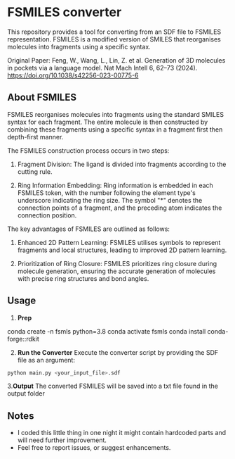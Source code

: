 # FSMILES converter

This repository provides a tool for converting from an SDF file to FSMILES representation. FSMILES is a modified version of SMILES that reorganises molecules into fragments using a specific syntax.

Original Paper: Feng, W., Wang, L., Lin, Z. et al. Generation of 3D molecules in pockets via a language model. Nat Mach Intell 6, 62–73 (2024). https://doi.org/10.1038/s42256-023-00775-6 


## About FSMILES

FSMILES reorganises molecules into fragments using the standard SMILES syntax for each fragment. The entire molecule is then constructed by combining these fragments using a specific syntax in a fragment first then depth-first manner. 

The FSMILES construction process occurs in two steps:

1. Fragment Division: The ligand is divided into fragments according to the cutting rule.

2. Ring Information Embedding: Ring information is embedded in each FSMILES token, with the number following the element type's underscore indicating the ring size. The symbol "*" denotes the connection points of a fragment, and the preceding atom indicates the connection position. 

The key advantages of FSMILES are outlined as follows:

1. Enhanced 2D Pattern Learning: FSMILES utilises symbols to represent fragments and local structures, leading to improved 2D pattern learning.

2. Prioritization of Ring Closure: FSMILES prioritizes ring closure during molecule generation, ensuring the accurate generation of molecules with precise ring structures and bond angles.



## Usage

1. **Prep**

conda create -n fsmls python=3.8
conda activate fsmls
conda install conda-forge::rdkit

2. **Run the Converter**
Execute the converter script by providing the SDF file as an argument:
```bash
python main.py <your_input_file>.sdf
```

3.**Output**
The converted FSMILES will be saved into a txt file found in the output folder

## Notes

- I coded this little thing in one night it might contain hardcoded parts and will need further improvement.
- Feel free to report issues, or suggest enhancements.
